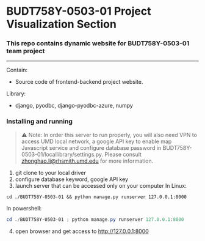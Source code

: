 # BUDT758Y-0503-01 Project Visualization Section
### This repo contains dynamic website for BUDT758Y-0503-01 team project
---
Contain: 
+ Source code of frontend-backend project website.

Library:
+ django, pyodbc, django-pyodbc-azure, numpy


### Installing and running 
> :warning: Note: In order this server to run properly, you will also need VPN to access UMD local network, a google API key to enable map Javascript service and configure database password in BUDT758Y-0503-01/locallibrary/settings.py. Please consult  [zhonghao.li@rhsmith.umd.edu](mailto:zhonghao.li@rhsmith.umd.edu) for more information.

1. git clone to your local driver
2. configure database keyword, google API key
3. launch server that can be accessed only on your computer
In Linux:
``` shell
cd ./BUDT758Y-0503-01 && python manage.py runserver 127.0.0.1:8000
```
In powershell:
``` powershell
cd ./BUDT758Y-0503-01 ; python manage.py runserver 127.0.0.1:8000
```

4. open browser and get access to http://127.0.0.1:8000
